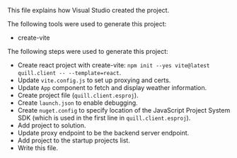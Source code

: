 This file explains how Visual Studio created the project.

The following tools were used to generate this project:
- create-vite

The following steps were used to generate this project:
- Create react project with create-vite: `npm init --yes vite@latest quill.client -- --template=react`.
- Update `vite.config.js` to set up proxying and certs.
- Update `App` component to fetch and display weather information.
- Create project file (`quill.client.esproj`).
- Create `launch.json` to enable debugging.
- Create `nuget.config` to specify location of the JavaScript Project System SDK (which is used in the first line in `quill.client.esproj`).
- Add project to solution.
- Update proxy endpoint to be the backend server endpoint.
- Add project to the startup projects list.
- Write this file.
